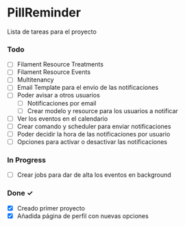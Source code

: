 # PillReminder

Lista de tareas para el proyecto
### Todo

- [ ] Filament Resource Treatments  
- [ ] Filament Resource Events
- [ ] Multitenancy
- [ ] Email Template para el envio de las notificaciones
- [ ] Poder avisar a otros usuarios
    - [ ] Notificaciones por email
    - [ ] Crear modelo y resource para los usuarios a notificar
- [ ] Ver los eventos en el calendario
- [ ] Crear comando y scheduler para enviar notificaciones
- [ ] Poder decidir la hora de las notificaciones por usuario
- [ ] Opciones para activar o desactivar las notificaciones

### In Progress

- [ ]  Crear jobs para dar de alta los eventos en background

### Done ✓

- [x] Creado primer proyecto  
- [x] Añadida página de perfil con nuevas opciones  

